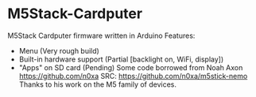 # M5Stack-Cardputer
M5Stack Cardputer firmware written in Arduino
Features:
 - Menu (Very rough build)
 - Built-in hardware support (Partial [backlight on, WiFi, display])
 - "Apps" on SD card (Pending)
Some code borrowed from
Noah Axon
https://github.com/n0xa
SRC: https://github.com/n0xa/m5stick-nemo
Thanks to his work on the M5 family of devices.
